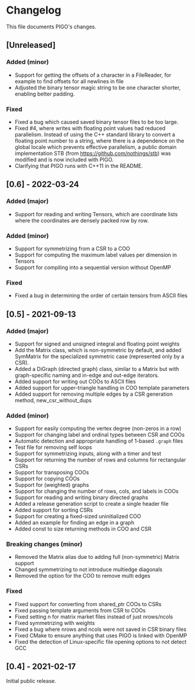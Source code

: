 # Changelog
This file documents PIGO's changes.

## [Unreleased]
### Added (minor)
- Support for getting the offsets of a character in a FileReader, for example
  to find offsets for all newlines in file
- Adjusted the binary tensor magic string to be one character shorter,
  enabling better padding.

### Fixed
- Fixed a bug which caused saved binary tensor files to be too large.
- Fixed #4, where writes with floating point values had reduced parallelism.
  Instead of using the C++ standard library to convert a floating point number
  to a string, where there is a dependence on the global locale which prevents
  effective parallelism, a public domain implementation STB (from
  https://github.com/nothings/stb) was modified and is now included with PIGO.
- Clarifying that PIGO runs with C++11 in the README.

## [0.6] - 2022-03-24
### Added (major)
- Support for reading and writing Tensors, which are coordinate lists
  where the coordinates are densely packed row by row.

### Added (minor)
- Support for symmetrizing from a CSR to a COO
- Support for computing the maximum label values per dimension in Tensors
- Support for compiling into a sequential version without OpenMP

### Fixed
- Fixed a bug in determining the order of certain tensors from ASCII files

## [0.5] - 2021-09-13
### Added (major)
- Support for signed and unsigned integral and floating point weights
- Add the Matrix class, which is non-symmetric by default, and added
  SymMatrix for the specialized symmetric case (represented only by
  a CSR).
- Added a DiGraph (directed graph) class, similar to a Matrix but with
  graph-specific naming and in-edge and out-edge iterators.
- Added support for writing out COOs to ASCII files
- Added support for upper-triangle handling in COO template parameters
- Added support for removing multiple edges by a CSR generation method,
  new_csr_without_dups

### Added (minor)
- Support for easily computing the vertex degree (non-zeros in a row)
- Support for changing label and ordinal types between CSR and COOs
- Automatic detection and appropriate handling of 1-based `.graph` files
- Test file for removing self loops
- Support for symmetrizing inputs, along with a timer and test
- Support for returning the number of rows and columns for rectangular CSRs
- Support for transposing COOs
- Support for copying COOs
- Support for (weighted) graphs
- Support for changing the number of rows, cols, and labels in COOs
- Support for reading and writing binary directed graphs
- Added a release generation script to create a single header file
- Added support for sorting CSRs
- Support for creating a fixed-sized uninitialized COO
- Added an example for finding an edge in a graph
- Added const to size returning methods in COO and CSR

### Breaking changes (minor)
- Removed the Matrix alias due to adding full (non-symmetric) Matrix
  support
- Changed symmetrizing to not introduce multiedge diagonals
- Removed the option for the COO to remove multi edges

### Fixed
- Fixed support for converting from shared_ptr COOs to CSRs
- Fixed passing template arguments from CSR to COOs
- Fixed setting n for matrix market files instead of just nrows/ncols
- Fixed symmetrizing with weights
- Fixed a bug where nrows and ncols were not saved in CSR binary files
- Fixed CMake to ensure anything that uses PIGO is linked with OpenMP
- Fixed the detection of Linux-specific file opening options to not detect GCC

## [0.4] - 2021-02-17
Initial public release.

